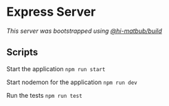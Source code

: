# Express Server

_This server was bootstrapped using <a href='https://github.com/hi-matbub/build' target='_blank'>@hi-matbub/build</a>_

## Scripts

Start the application `npm run start`

Start nodemon for the application `npm run dev`

Run the tests `npm run test`
